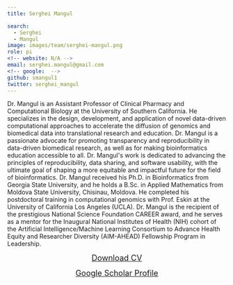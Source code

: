 ```yaml
---
title: Serghei Mangul

search:
  - Serghei 
  - Mangul
image: images/team/serghei-mangul.png
role: pi
<!-- website: N/A -->
email: serghei.mangul@gmail.com
<!-- google:  -->
github: smangul1
twitter: serghei_mangul
---
```


Dr. Mangul is an Assistant Professor of Clinical Pharmacy and Computational Biology at the University of Southern California. He specializes in the design, development, and application of novel data-driven computational approaches to accelerate the diffusion of genomics and biomedical data into translational research and education. Dr. Mangul is a passionate advocate for promoting transparency and reproducibility in data-driven biomedical research, as well as for making bioinformatics education accessible to all. Dr. Mangul's work is dedicated to advancing the principles of reproducibility, data sharing, and software usability, with the ultimate goal of shaping a more equitable and impactful future for the field of bioinformatics. Dr. Mangul received his Ph.D. in Bioinformatics from Georgia State University, and he holds a B.Sc. in Applied Mathematics from Moldova State University, Chisinau, Moldova. He completed his postdoctoral training in computational genomics with Prof. Eskin at the University of California Los Angeles (UCLA). Dr. Mangul is the recipient of the prestigious National Science Foundation CAREER award, and he serves as a mentor for the Inaugural National Institutes of Health (NIH) cohort of the Artificial Intelligence/Machine Learning Consortium to Advance Health Equity and Researcher Diversity (AIM-AHEAD) Fellowship Program in Leadership.
<center><a target="_blank" style="font-size: 18px" href="https://drive.google.com/file/d/1D2Dkgt-HOH2peDx5njAutcfAGhRZfRvN/view?usp=drive_link">Download CV</a></center>
<p></p>
<center><a target="_blank" style="font-size: 18px" href="https://scholar.google.com/citations?hl=en&user=gMGrvhsAAAAJ&view_op=list_works&sortby=pubdate">Google Scholar Profile</a></center>
